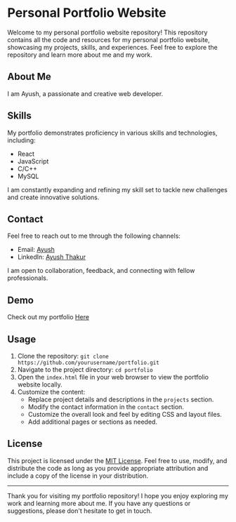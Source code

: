 # Personal Portfolio Website

Welcome to my personal portfolio website repository! This repository contains all the code and resources for my personal portfolio website, showcasing my projects, skills, and experiences. Feel free to explore the repository and learn more about me and my work.

## About Me

I am Ayush, a passionate and creative web developer.

## Skills

My portfolio demonstrates proficiency in various skills and technologies, including:

- React
- JavaScript
- C/C++
- MySQL

I am constantly expanding and refining my skill set to tackle new challenges and create innovative solutions.

## Contact

Feel free to reach out to me through the following channels:

- Email: [Ayush](mailto:ayushthakur1412@gmail.com)
- LinkedIn: [Ayush Thakur](href="https://linkedin.com/in/ayushthakur-in")

I am open to collaboration, feedback, and connecting with fellow professionals.

## Demo

Check out my portfolio [Here](https://ayush-thakur.netlify.app/)

## Usage

1. Clone the repository: `git clone https://github.com/yourusername/portfolio.git`
2. Navigate to the project directory: `cd portfolio`
3. Open the `index.html` file in your web browser to view the portfolio website locally.
4. Customize the content:
   - Replace project details and descriptions in the `projects` section.
   - Modify the contact information in the `contact` section.
   - Customize the overall look and feel by editing CSS and layout files.
   - Add additional pages or sections as needed.

## License

This project is licensed under the [MIT License](LICENSE). Feel free to use, modify, and distribute the code as long as you provide appropriate attribution and include a copy of the license in your distribution.

---

Thank you for visiting my portfolio repository! I hope you enjoy exploring my work and learning more about me. If you have any questions or suggestions, please don't hesitate to get in touch.
